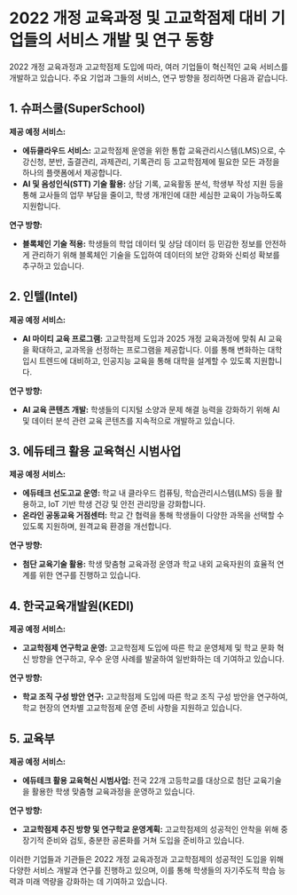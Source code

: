 # 2022 개정 교육과정 및 고교학점제 대비 기업들의 서비스 개발 및 연구 동향

2022 개정 교육과정과 고교학점제 도입에 따라, 여러 기업들이 혁신적인 교육 서비스를 개발하고 있습니다. 주요 기업과 그들의 서비스, 연구 방향을 정리하면 다음과 같습니다.

## 1. 슈퍼스쿨(SuperSchool)

**제공 예정 서비스:**
- **에듀클라우드 서비스:** 고교학점제 운영을 위한 통합 교육관리시스템(LMS)으로, 수강신청, 분반, 출결관리, 과제관리, 기록관리 등 고교학점제에 필요한 모든 과정을 하나의 플랫폼에서 제공합니다. 
- **AI 및 음성인식(STT) 기술 활용:** 상담 기록, 교육활동 분석, 학생부 작성 지원 등을 통해 교사들의 업무 부담을 줄이고, 학생 개개인에 대한 세심한 교육이 가능하도록 지원합니다. 

**연구 방향:**
- **블록체인 기술 적용:** 학생들의 학업 데이터 및 상담 데이터 등 민감한 정보를 안전하게 관리하기 위해 블록체인 기술을 도입하여 데이터의 보안 강화와 신뢰성 확보를 추구하고 있습니다. 

## 2. 인텔(Intel)

**제공 예정 서비스:**
- **AI 마이티 교육 프로그램:** 고교학점제 도입과 2025 개정 교육과정에 맞춰 AI 교육을 확대하고, 교과목을 선정하는 프로그램을 제공합니다. 이를 통해 변화하는 대학 입시 트렌드에 대비하고, 인공지능 교육을 통해 대학을 설계할 수 있도록 지원합니다.

**연구 방향:**
- **AI 교육 콘텐츠 개발:** 학생들의 디지털 소양과 문제 해결 능력을 강화하기 위해 AI 및 데이터 분석 관련 교육 콘텐츠를 지속적으로 개발하고 있습니다.

## 3. 에듀테크 활용 교육혁신 시범사업

**제공 예정 서비스:**
- **에듀테크 선도고교 운영:** 학교 내 클라우드 컴퓨팅, 학습관리시스템(LMS) 등을 활용하고, IoT 기반 학생 건강 및 안전 관리망을 강화합니다. 
- **온라인 공동교육 거점센터:** 학교 간 협력을 통해 학생들이 다양한 과목을 선택할 수 있도록 지원하며, 원격교육 환경을 개선합니다.

**연구 방향:**
- **첨단 교육기술 활용:** 학생 맞춤형 교육과정 운영과 학교 내외 교육자원의 효율적 연계를 위한 연구를 진행하고 있습니다.

## 4. 한국교육개발원(KEDI)

**제공 예정 서비스:**
- **고교학점제 연구학교 운영:** 고교학점제 도입에 따른 학교 운영체제 및 학교 문화 혁신 방향을 연구하고, 우수 운영 사례를 발굴하여 일반화하는 데 기여하고 있습니다. 

**연구 방향:**
- **학교 조직 구성 방안 연구:** 고교학점제 도입에 따른 학교 조직 구성 방안을 연구하여, 학교 현장의 연차별 고교학점제 운영 준비 사항을 지원하고 있습니다. 

## 5. 교육부

**제공 예정 서비스:**
- **에듀테크 활용 교육혁신 시범사업:** 전국 22개 고등학교를 대상으로 첨단 교육기술을 활용한 학생 맞춤형 교육과정을 운영하고 있습니다. 

**연구 방향:**
- **고교학점제 추진 방향 및 연구학교 운영계획:** 고교학점제의 성공적인 안착을 위해 중장기적 준비와 검토, 충분한 공론화를 거쳐 도입을 준비하고 있습니다. 

이러한 기업들과 기관들은 2022 개정 교육과정과 고교학점제의 성공적인 도입을 위해 다양한 서비스 개발과 연구를 진행하고 있으며, 이를 통해 학생들의 자기주도적 학습 능력과 미래 역량을 강화하는 데 기여하고 있습니다.
